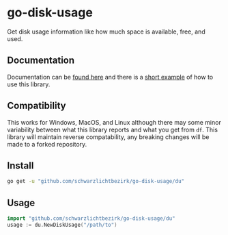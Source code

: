 # go-disk-usage

Get disk usage information like how much space is available, free, and used.

## Documentation

Documentation can be [found here](https://godoc.org/github.com/schwarzlichtbezirk/go-disk-usage/du) and there is a [short example](https://github.com/schwarzlichtbezirk/go-disk-usage/blob/master/duexample.go) of how to use this library.

## Compatibility

This works for Windows, MacOS, and Linux although there may some minor variability between what this library reports and what you get from `df`.  This library will maintain reverse compatability, any breaking changes will be made to a forked repository.

## Install

```bash
go get -u "github.com/schwarzlichtbezirk/go-disk-usage/du"
```

## Usage

```go
import "github.com/schwarzlichtbezirk/go-disk-usage/du"
usage := du.NewDiskUsage("/path/to")
```
